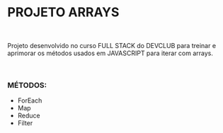 <h1>PROJETO ARRAYS</h1>
<br>
<p>Projeto desenvolvido no curso FULL STACK do DEVCLUB para treinar e aprimorar os métodos usados em JAVASCRIPT para iterar com arrays.<p>
<br>
<h3>MÉTODOS:</h3>
<ul>
  <li>ForEach</li>
  <li>Map</li>
  <li>Reduce</li>
  <li>Filter</li>
</ul>




